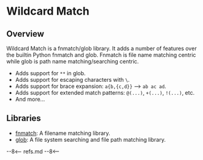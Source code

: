 # Wildcard Match

## Overview

Wildcard Match is a fnmatch/glob library. It adds a number of features over the builtin Python fnmatch and glob. Fnmatch is file name matching centric while glob is path name matching/searching centric.

- Adds support for `**` in glob.
- Adds support for escaping characters with `\`.
- Adds support for brace expansion: `a{b,{c,d}}` --> `ab ac ad`.
- Adds support for extended match patterns: `@(...)`, `+(...)`, `!(...)`, etc.
- And more...

## Libraries

- [fnmatch](fnmatch): A filename matching library.
- [glob](glob): A file system searching and file path matching library.

--8<--
refs.md
--8<--
